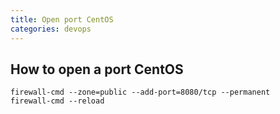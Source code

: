 ```yaml
---
title: Open port CentOS
categories: devops
---
```

## How to open a port CentOS
```
firewall-cmd --zone=public --add-port=8080/tcp --permanent
firewall-cmd --reload
```
